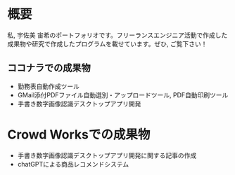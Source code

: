 # 概要
私, 宇佐美 宙希のポートフォリオです。フリーランスエンジニア活動で作成した成果物や研究で作成したプログラムを載せています。ぜひ, ご覧下さい！

## ココナラでの成果物
+ 勤務表自動作成ツール
+ GMail添付PDFファイル自動選別・アップロードツール, PDF自動印刷ツール
+ 手書き数字画像認識デスクトップアプリ開発

# Crowd Worksでの成果物
+ 手書き数字画像認識デスクトップアプリ開発に関する記事の作成
+ chatGPTによる商品レコメンドシステム
